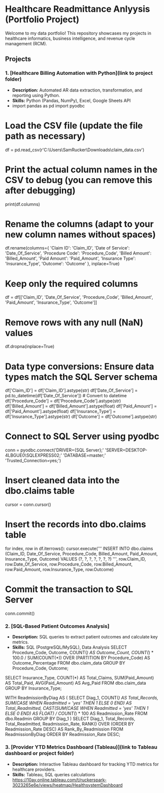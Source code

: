 # Healthcare Readmittance Anlyysis (Portfolio Project)

Welcome to my data portfolio! This repository showcases my projects in healthcare informatics, business intelligence, and revenue cycle management (RCM).

## Projects
### 1. [Healthcare Billing Automation with Python](link to project folder)
- **Description:** Automated AR data extraction, transformation, and reporting using Python.
- **Skills:** Python (Pandas, NumPy), Excel, Google Sheets API
- import pandas as pd
import pyodbc

# Load the CSV file (update the file path as necessary)
df = pd.read_csv(r'C:\Users\SamRucker\Downloads\claim_data.csv')

# Print the actual column names in the CSV to debug (you can remove this after debugging)
print(df.columns)

# Rename the columns (adapt to your new column names without spaces)
df.rename(columns={
    'Claim ID': 'Claim_ID', 
    'Date of Service': 'Date_Of_Service', 
    'Procedure Code': 'Procedure_Code',
    'Billed Amount': 'Billed_Amount',
    'Paid Amount': 'Paid_Amount',
    'Insurance Type': 'Insurance_Type',
    'Outcome': 'Outcome'
}, inplace=True)

# Keep only the required columns
df = df[['Claim_ID', 'Date_Of_Service', 'Procedure_Code', 'Billed_Amount', 'Paid_Amount', 'Insurance_Type', 'Outcome']]

# Remove rows with any null (NaN) values
df.dropna(inplace=True)

# Data type conversions: Ensure data types match the SQL Server schema
df['Claim_ID'] = df['Claim_ID'].astype(str)
df['Date_Of_Service'] = pd.to_datetime(df['Date_Of_Service'])  # Convert to datetime
df['Procedure_Code'] = df['Procedure_Code'].astype(str)
df['Billed_Amount'] = df['Billed_Amount'].astype(float)
df['Paid_Amount'] = df['Paid_Amount'].astype(float)
df['Insurance_Type'] = df['Insurance_Type'].astype(str)
df['Outcome'] = df['Outcome'].astype(str)

# Connect to SQL Server using pyodbc
conn = pyodbc.connect('DRIVER={SQL Server};'
                      'SERVER=DESKTOP-4LBGUE0\\SQLEXPRESS02;'
                      'DATABASE=master;'
                      'Trusted_Connection=yes;')

# Insert cleaned data into the dbo.claims table
cursor = conn.cursor()

# Insert the records into dbo.claims table
for index, row in df.iterrows():
    cursor.execute('''
        INSERT INTO dbo.claims (Claim_ID, Date_Of_Service, Procedure_Code, Billed_Amount, Paid_Amount, Insurance_Type, Outcome)
        VALUES (?, ?, ?, ?, ?, ?, ?)
    ''', row.Claim_ID, row.Date_Of_Service, row.Procedure_Code, row.Billed_Amount, row.Paid_Amount, row.Insurance_Type, row.Outcome)

# Commit the transaction to SQL Server
conn.commit()


### 2. [SQL-Based Patient Outcomes Analysis]
- **Description:** SQL queries to extract patient outcomes and calculate key metrics.
- **Skills:** SQL (PostgreSQL/MySQL), Data Analysis
SELECT 
    Procedure_Code, 
    Outcome, 
    COUNT(*) AS Outcome_Count,
    COUNT(*) * 100.0 / SUM(COUNT(*)) OVER (PARTITION BY Procedure_Code) AS Outcome_Percentage
FROM dbo.claim_data
GROUP BY Procedure_Code, Outcome;

SELECT 
    Insurance_Type, 
    COUNT(*) AS Total_Claims,
    SUM(Paid_Amount) AS Total_Paid,
    AVG(Paid_Amount) AS Avg_Paid
FROM dbo.claim_data
GROUP BY Insurance_Type;


WITH ReadmissionByDiag AS (
    SELECT 
        Diag_1,
        COUNT(*) AS Total_Records,
        SUM(CASE WHEN Readmitted = 'yes' THEN 1 ELSE 0 END) AS Total_Readmitted,
        CAST(SUM(CASE WHEN Readmitted = 'yes' THEN 1 ELSE 0 END) AS FLOAT) / COUNT(*) * 100 AS Readmission_Rate
    FROM dbo.Readmin
    GROUP BY Diag_1
)
SELECT 
    Diag_1,
    Total_Records,
    Total_Readmitted,
    Readmission_Rate,
    RANK() OVER (ORDER BY Readmission_Rate DESC) AS Rank_By_Readmission
FROM ReadmissionByDiag
ORDER BY Readmission_Rate DESC;

### 3. [Provider YTD Metrics Dashboard (Tableau)](link to Tableau dashboard or project folder)
- **Description:** Interactive Tableau dashboard for tracking YTD metrics for healthcare providers.
- **Skills:** Tableau, SQL queries calculations
https://10ay.online.tableau.com/t/ruckerspark-3023265e6e/views/heatmap/HealthsystemDashboard
